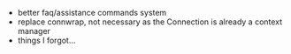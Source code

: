 * better faq/assistance commands system
* replace connwrap, not necessary as the Connection is already a context manager
* things I forgot...
